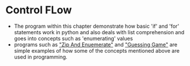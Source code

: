 # Control FLow

* The program within this chapter demonstrate how basic 'if' and 'for' statements work in python and also deals with list comprehension and goes into concepts such as 'enumerating' values
* programs such as ["Zip And Enuemerate"](https://github.com/Darrenrodricks/IntroToPythonUdacity/blob/main/ControlFlow/ZipAndEnuemerate.py) and ["Guessing Game"](https://github.com/Darrenrodricks/IntroToPythonUdacity/blob/main/ControlFlow/GuessingGame.py)  are simple examples of how some of the concepts mentioned above are used in programming.

